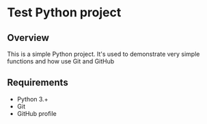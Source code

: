 # Test Python project

## Overview
This is a simple Python project. It's used to demonstrate
very simple functions and how use Git and GitHub 

## Requirements
 - Python 3.+
 - Git
 - GitHub profile